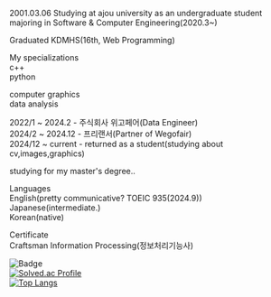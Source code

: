 2001.03.06
Studying at ajou university as an undergraduate student majoring in Software & Computer Engineering(2020.3~)

Graduated KDMHS(16th, Web Programming)

My specializations  
c++  
python  

computer graphics  
data analysis  

2022/1 ~ 2024.2 - 주식회사 위고페어(Data Engineer)<br/>
2024/2 ~ 2024.12 - 프리랜서(Partner of Wegofair)   
2024/12 ~ current - returned as a student(studying about cv,images,graphics)

studying for my master's degree..

Languages  
English(pretty communicative? TOEIC 935(2024.9))  
Japanese(intermediate.)  
Korean(native)  

Certificate  
Craftsman Information
Processing(정보처리기능사)  



![Badge](https://cp-logo.vercel.app/codeforces/hellcat0306)  
[![Solved.ac Profile](http://mazassumnida.wtf/api/v2/generate_badge?boj=p030610)](https://solved.ac/p030610/)  
[![Top Langs](https://github-readme-stats.vercel.app/api/top-langs/?username=p030610)](https://github.com/anuraghazra/github-readme-stats)

